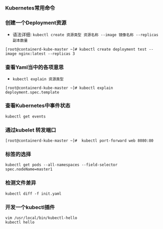 ### Kubernetes常用命令

### 创建一个Deployment资源

- 语法详细: `kubectl create 资源类型 资源名称 --image 镜像名称 --replicas 副本数量`

```shell
[root@containerd-kube-master ~]# kubectl create deployment test --image nginx:latest --replicas 3
```

### 查看Yaml当中的各项意思

- `kubectl explain 资源类型`

```shell
[root@containerd-kube-master ~]# kubectl explain deployment.spec.template
```

### 查看Kubernetes中事件状态

```shell
kubectl get events
```

### 通过kubelet 转发端口

```shell
[root@containerd-kube-master ~]#  kubectl port-forward web 8080:80
```

### 标签的选择
```shell
kubectl get pods --all-namespaces --field-selector spec.nodeName=master1
```

### 检测文件差异
```shell
kubectl diff -f init.yaml
```

### 开发一个kubectl插件
```shell
vim /usr/local/bin/kubectl-hello
kubectl hello
````	
